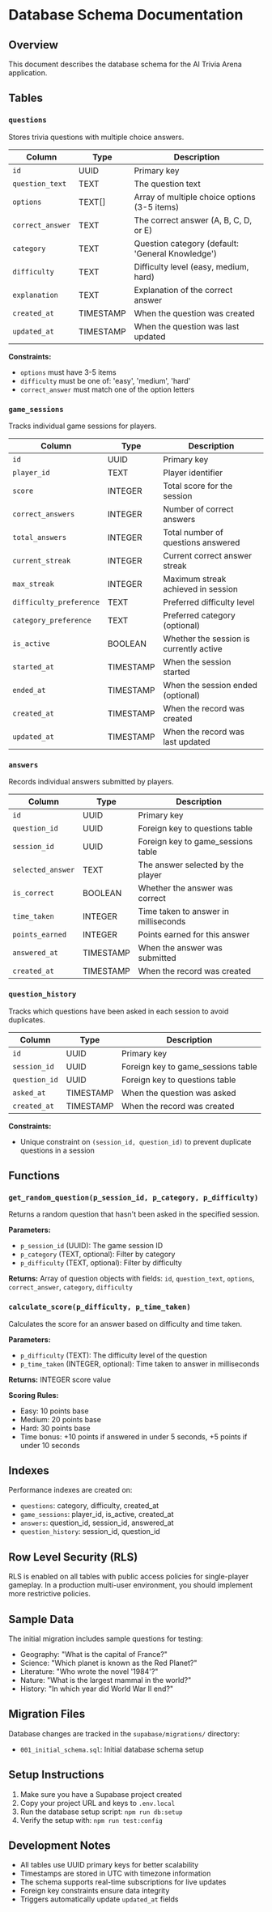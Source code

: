 # Database Schema Documentation

## Overview
This document describes the database schema for the AI Trivia Arena application.

## Tables

### `questions`
Stores trivia questions with multiple choice answers.

| Column | Type | Description |
|--------|------|-------------|
| `id` | UUID | Primary key |
| `question_text` | TEXT | The question text |
| `options` | TEXT[] | Array of multiple choice options (3-5 items) |
| `correct_answer` | TEXT | The correct answer (A, B, C, D, or E) |
| `category` | TEXT | Question category (default: 'General Knowledge') |
| `difficulty` | TEXT | Difficulty level (easy, medium, hard) |
| `explanation` | TEXT | Explanation of the correct answer |
| `created_at` | TIMESTAMP | When the question was created |
| `updated_at` | TIMESTAMP | When the question was last updated |

**Constraints:**
- `options` must have 3-5 items
- `difficulty` must be one of: 'easy', 'medium', 'hard'
- `correct_answer` must match one of the option letters

### `game_sessions`
Tracks individual game sessions for players.

| Column | Type | Description |
|--------|------|-------------|
| `id` | UUID | Primary key |
| `player_id` | TEXT | Player identifier |
| `score` | INTEGER | Total score for the session |
| `correct_answers` | INTEGER | Number of correct answers |
| `total_answers` | INTEGER | Total number of questions answered |
| `current_streak` | INTEGER | Current correct answer streak |
| `max_streak` | INTEGER | Maximum streak achieved in session |
| `difficulty_preference` | TEXT | Preferred difficulty level |
| `category_preference` | TEXT | Preferred category (optional) |
| `is_active` | BOOLEAN | Whether the session is currently active |
| `started_at` | TIMESTAMP | When the session started |
| `ended_at` | TIMESTAMP | When the session ended (optional) |
| `created_at` | TIMESTAMP | When the record was created |
| `updated_at` | TIMESTAMP | When the record was last updated |

### `answers`
Records individual answers submitted by players.

| Column | Type | Description |
|--------|------|-------------|
| `id` | UUID | Primary key |
| `question_id` | UUID | Foreign key to questions table |
| `session_id` | UUID | Foreign key to game_sessions table |
| `selected_answer` | TEXT | The answer selected by the player |
| `is_correct` | BOOLEAN | Whether the answer was correct |
| `time_taken` | INTEGER | Time taken to answer in milliseconds |
| `points_earned` | INTEGER | Points earned for this answer |
| `answered_at` | TIMESTAMP | When the answer was submitted |
| `created_at` | TIMESTAMP | When the record was created |

### `question_history`
Tracks which questions have been asked in each session to avoid duplicates.

| Column | Type | Description |
|--------|------|-------------|
| `id` | UUID | Primary key |
| `session_id` | UUID | Foreign key to game_sessions table |
| `question_id` | UUID | Foreign key to questions table |
| `asked_at` | TIMESTAMP | When the question was asked |
| `created_at` | TIMESTAMP | When the record was created |

**Constraints:**
- Unique constraint on `(session_id, question_id)` to prevent duplicate questions in a session

## Functions

### `get_random_question(p_session_id, p_category, p_difficulty)`
Returns a random question that hasn't been asked in the specified session.

**Parameters:**
- `p_session_id` (UUID): The game session ID
- `p_category` (TEXT, optional): Filter by category
- `p_difficulty` (TEXT, optional): Filter by difficulty

**Returns:**
Array of question objects with fields: `id`, `question_text`, `options`, `correct_answer`, `category`, `difficulty`

### `calculate_score(p_difficulty, p_time_taken)`
Calculates the score for an answer based on difficulty and time taken.

**Parameters:**
- `p_difficulty` (TEXT): The difficulty level of the question
- `p_time_taken` (INTEGER, optional): Time taken to answer in milliseconds

**Returns:**
INTEGER score value

**Scoring Rules:**
- Easy: 10 points base
- Medium: 20 points base  
- Hard: 30 points base
- Time bonus: +10 points if answered in under 5 seconds, +5 points if under 10 seconds

## Indexes

Performance indexes are created on:
- `questions`: category, difficulty, created_at
- `game_sessions`: player_id, is_active, created_at
- `answers`: question_id, session_id, answered_at
- `question_history`: session_id, question_id

## Row Level Security (RLS)

RLS is enabled on all tables with public access policies for single-player gameplay. In a production multi-user environment, you should implement more restrictive policies.

## Sample Data

The initial migration includes sample questions for testing:
- Geography: "What is the capital of France?"
- Science: "Which planet is known as the Red Planet?"
- Literature: "Who wrote the novel '1984'?"
- Nature: "What is the largest mammal in the world?"
- History: "In which year did World War II end?"

## Migration Files

Database changes are tracked in the `supabase/migrations/` directory:
- `001_initial_schema.sql`: Initial database schema setup

## Setup Instructions

1. Make sure you have a Supabase project created
2. Copy your project URL and keys to `.env.local`
3. Run the database setup script: `npm run db:setup`
4. Verify the setup with: `npm run test:config`

## Development Notes

- All tables use UUID primary keys for better scalability
- Timestamps are stored in UTC with timezone information
- The schema supports real-time subscriptions for live updates
- Foreign key constraints ensure data integrity
- Triggers automatically update `updated_at` fields
